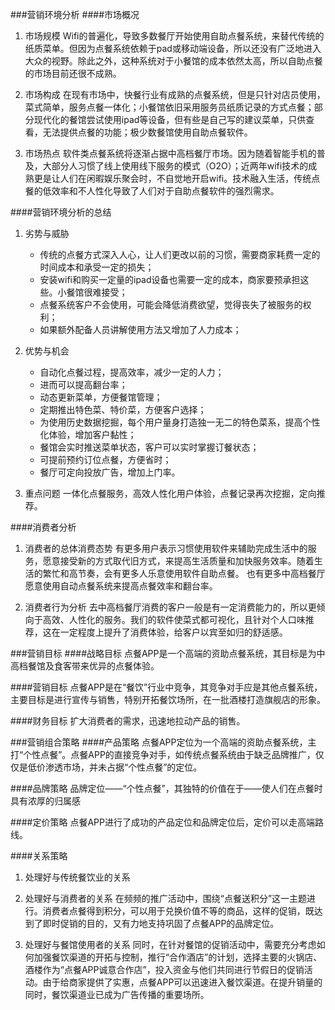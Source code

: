 
###营销环境分析
####市场概况
1. 市场规模
Wifi的普遍化，导致多数餐厅开始使用自助点餐系统，来替代传统的纸质菜单。但因为点餐系统依赖于pad或移动端设备，所以还没有广泛地进入大众的视野。除此之外，这种系统对于小餐馆的成本依然太高，所以自助点餐的市场目前还很不成熟。

2. 市场构成
在现有市场中，快餐行业有成熟的点餐系统，但是只针对店员使用，菜式简单，服务点餐一体化；小餐馆依旧采用服务员纸质记录的方式点餐；部分现代化的餐馆尝试使用ipad等设备，但有些是自己写的建议菜单，只供查看，无法提供点餐的功能；极少数餐馆使用自助点餐软件。

3. 市场热点
软件类点餐系统将逐渐占据中高档餐厅市场。因为随着智能手机的普及，大部分人习惯了线上使用线下服务的模式（O2O）；近两年wifi技术的成熟更是让人们在闲暇娱乐聚会时，不自觉地开启wifi。技术融入生活，传统点餐的低效率和不人性化导致了人们对于自助点餐软件的强烈需求。

####营销环境分析的总结
1. 劣势与威胁
    * 传统的点餐方式深入人心，让人们更改以前的习惯，需要商家耗费一定的时间成本和承受一定的损失；
    * 安装wifi和购买一定量的ipad设备也需要一定的成本，商家要预承担这些。小餐馆很难接受；
    * 点餐系统客户不会使用，可能会降低消费欲望，觉得丧失了被服务的权利；
    * 如果额外配备人员讲解使用方法又增加了人力成本；

2. 优势与机会
    * 自动化点餐过程，提高效率，减少一定的人力；
    * 进而可以提高翻台率；
    * 动态更新菜单，方便餐馆管理；
    * 定期推出特色菜、特价菜，方便客户选择；
    * 为使用历史数据挖掘，每个用户量身打造独一无二的特色菜系，提高个性化体验，增加客户黏性；
    * 餐馆会实时推送菜单状态，客户可以实时掌握订餐状态；
    * 可提前预约订位点餐，方便省时；
    * 餐厅可定向投放广告，增加上门率。

3. 重点问题
一体化点餐服务，高效人性化用户体验，点餐记录再次挖掘，定向推荐。

####消费者分析
1. 消费者的总体消费态势
    有更多用户表示习惯使用软件来辅助完成生活中的服务，愿意接受新的方式取代旧方式，来提高生活质量和加快服务效率。随着生活的繁忙和高节奏，会有更多人乐意使用软件自助点餐。
也有更多中高档餐厅愿意使用自动点餐系统来提高点餐效率和翻台率。

2. 消费者行为分析
去中高档餐厅消费的客户一般是有一定消费能力的，所以更倾向于高效、人性化的服务。我们的软件使菜式都可视化，且针对个人口味推荐，这在一定程度上提升了消费体验，给客户以宾至如归的舒适感。

###营销目标
####战略目标
点餐APP是一个高端的资助点餐系统，其目标是为中高档餐馆及食客带来优异的点餐体验。

####营销目标
点餐APP是在“餐饮”行业中竞争，其竞争对手应是其他点餐系统，主要目标是进行宣传与销售，特别开拓餐饮场所，在一批酒楼打造旗舰店的形象。

####财务目标
扩大消费者的需求，迅速地拉动产品的销售。

###营销组合策略
####产品策略
    点餐APP定位为一个高端的资助点餐系统，主打“个性点餐”。点餐APP的直接竞争对手，如传统点餐系统由于缺乏品牌推广，仅仅是低价渗透市场，并未占据“个性点餐”的定位。
    
####品牌策略
品牌定位——“个性点餐”，其独特的价值在于——使人们在点餐时具有浓厚的归属感

####定价策略
点餐APP进行了成功的产品定位和品牌定位后，定价可以走高端路线。

####关系策略
1. 处理好与传统餐饮业的关系

2. 处理好与消费者的关系
    在频频的推广活动中，围绕“点餐送积分”这一主题进行。消费者点餐得到积分，可以用于兑换价值不等的商品，这样的促销，既达到了即时促销的目的，又有力地支持巩固了点餐APP的品牌定位。

3. 处理好与餐馆使用者的关系
    同时，在针对餐馆的促销活动中，需要充分考虑如何加强餐饮渠道的开拓与控制，推行“合作酒店”的计划，选择主要的火锅店、酒楼作为“点餐APP诚意合作店”，投入资金与他们共同进行节假日的促销活动。由于给商家提供了实惠，点餐APP可以迅速进入餐饮渠道。在提升销量的同时，餐饮渠道业已成为广告传播的重要场所。
